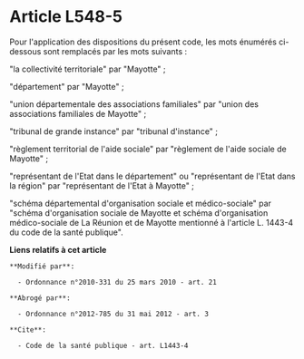 # Article L548-5

Pour l'application des dispositions du présent code, les mots énumérés ci-dessous sont remplacés par les mots suivants :

"la collectivité territoriale" par "Mayotte" ;

"département" par "Mayotte" ;

"union départementale des associations familiales" par "union des associations familiales de Mayotte" ;

"tribunal de grande instance" par "tribunal d'instance" ;

"règlement territorial de l'aide sociale" par "règlement de l'aide sociale de Mayotte" ;

"représentant de l'Etat dans le département" ou "représentant de l'Etat dans la région" par "représentant de l'Etat à
Mayotte" ;

"schéma départemental d'organisation sociale et médico-sociale" par "schéma d'organisation sociale de Mayotte et schéma
d'organisation médico-sociale de La Réunion et de Mayotte mentionné à l'article L. 1443-4 du code de la santé publique".

**Liens relatifs à cet article**

	**Modifié par**:

	  - Ordonnance n°2010-331 du 25 mars 2010 - art. 21

	**Abrogé par**:

	  - Ordonnance n°2012-785 du 31 mai 2012 - art. 3

	**Cite**:

	  - Code de la santé publique - art. L1443-4
